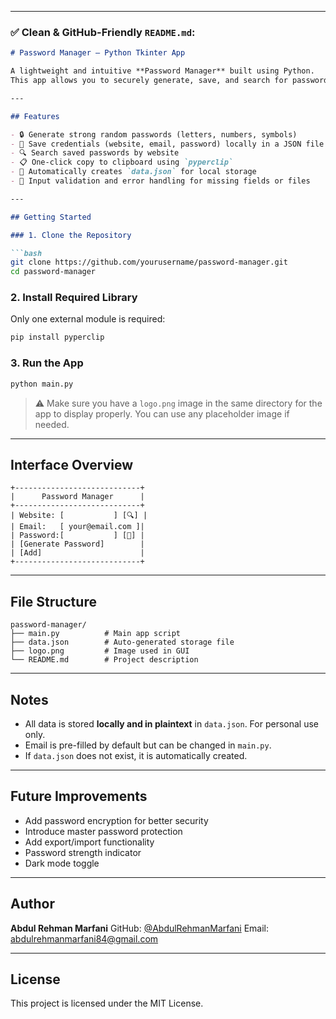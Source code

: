

---

### ✅ Clean & GitHub-Friendly `README.md`:

````markdown
# Password Manager – Python Tkinter App

A lightweight and intuitive **Password Manager** built using Python.  
This app allows you to securely generate, save, and search for passwords using a simple graphical user interface (GUI) powered by Tkinter.

---

## Features

- 🔒 Generate strong random passwords (letters, numbers, symbols)
- 💾 Save credentials (website, email, password) locally in a JSON file
- 🔍 Search saved passwords by website
- 📋 One-click copy to clipboard using `pyperclip`
- 📁 Automatically creates `data.json` for local storage
- 🚫 Input validation and error handling for missing fields or files

---

## Getting Started

### 1. Clone the Repository

```bash
git clone https://github.com/yourusername/password-manager.git
cd password-manager
````

### 2. Install Required Library

Only one external module is required:

```bash
pip install pyperclip
```

### 3. Run the App

```bash
python main.py
```

> ⚠️ Make sure you have a `logo.png` image in the same directory for the app to display properly. You can use any placeholder image if needed.

---

## Interface Overview

```
+----------------------------+
|      Password Manager      |
+----------------------------+
| Website: [           ] [🔍] |
| Email:   [ your@email.com ]|
| Password:[           ] [🔑] |
| [Generate Password]        |
| [Add]                      |
+----------------------------+
```

---

## File Structure

```
password-manager/
├── main.py          # Main app script
├── data.json        # Auto-generated storage file
├── logo.png         # Image used in GUI
└── README.md        # Project description
```

---

## Notes

* All data is stored **locally and in plaintext** in `data.json`. For personal use only.
* Email is pre-filled by default but can be changed in `main.py`.
* If `data.json` does not exist, it is automatically created.

---

## Future Improvements

* Add password encryption for better security
* Introduce master password protection
* Add export/import functionality
* Password strength indicator
* Dark mode toggle

---

## Author

**Abdul Rehman Marfani**
GitHub: [@AbdulRehmanMarfani]([https://github.com/AbdulRehmanMarfani])
Email: [abdulrehmanmarfani84@gmail.com](mailto:abdulrehmanmarfani84@gmail.com)

---

## License

This project is licensed under the MIT License.

```


